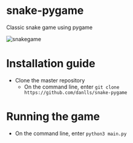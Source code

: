 # snake-pygame
Classic snake game using pygame

![snakegame](https://user-images.githubusercontent.com/28383090/28497117-592a7386-6fb1-11e7-817b-972d791c7088.png)

# Installation guide
- Clone the master repository
	- On the command line, enter `git clone https://github.com/danlls/snake-pygame`

# Running the game
- On the command line, enter `python3 main.py`